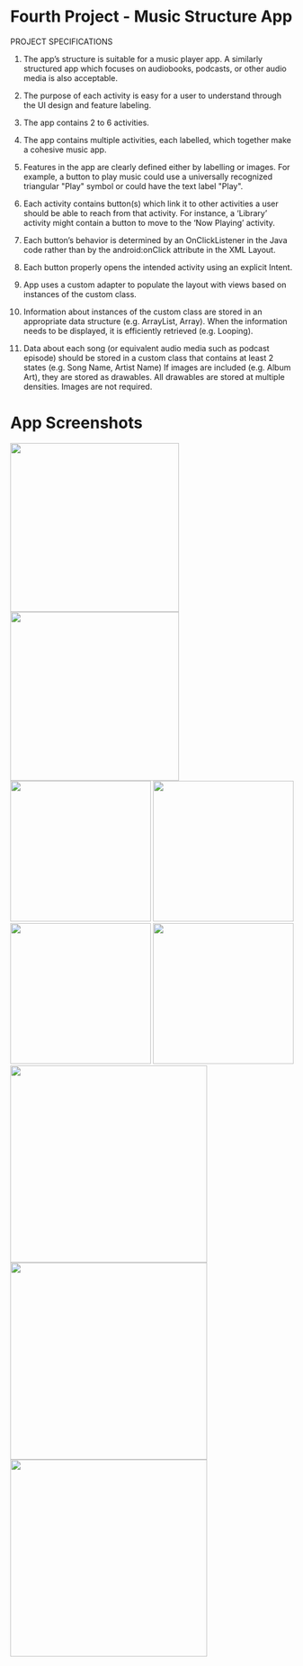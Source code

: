 # Fourth Project - Music Structure App

PROJECT SPECIFICATIONS

1. The app’s structure is suitable for a music player app. A similarly structured app which focuses on audiobooks, podcasts, or other audio media is also acceptable.

2. The purpose of each activity is easy for a user to understand through the UI design and feature labeling. 

3. The app contains 2 to 6 activities.

4. The app contains multiple activities, each labelled, which together make a cohesive music app. 

5. Features in the app are clearly defined either by labelling or images. For example, a button to play music could use a universally recognized triangular "Play" symbol or could have the text label "Play". 

6. Each activity contains button(s) which link it to other activities a user should be able to reach from that activity. For instance, a ‘Library’ activity might contain a button to move to the ‘Now Playing’ activity. 

7. Each button’s behavior is determined by an OnClickListener in the Java code rather than by the android:onClick attribute in the XML Layout. 

8. Each button properly opens the intended activity using an explicit Intent. 

9. App uses a custom adapter to populate the layout with views based on instances of the custom class. 

10. Information about instances of the custom class are stored in an appropriate data structure (e.g. ArrayList, Array).
    When the information needs to be displayed, it is efficiently retrieved (e.g. Looping). 
    
11. Data about each song (or equivalent audio media such as podcast episode) should be stored in a custom class that contains at least 2 states (e.g. Song Name, Artist Name)
If images are included (e.g. Album Art), they are stored as drawables. All drawables are stored at multiple densities. Images are not required. 



# App Screenshots
<img src="https://user-images.githubusercontent.com/38148871/47860326-acf80a80-ddc6-11e8-9417-d4a3ffb369d9.png" width=300> <img src="https://user-images.githubusercontent.com/38148871/47860327-acf80a80-ddc6-11e8-8b90-3ac19e521b64.png" width=300> <img src="https://user-images.githubusercontent.com/38148871/47860328-acf80a80-ddc6-11e8-9c36-96588726d676.png" width=250> <img src="https://user-images.githubusercontent.com/38148871/47860329-acf80a80-ddc6-11e8-9e2e-222a9a8aec59.png" width=250>
<img src="https://user-images.githubusercontent.com/38148871/47860330-acf80a80-ddc6-11e8-8eb9-e33a28e49f43.png" width=250>
<img src="https://user-images.githubusercontent.com/38148871/47860331-acf80a80-ddc6-11e8-8d7f-f641b4a30354.png" width=250>
<img src="https://user-images.githubusercontent.com/38148871/47860332-ad90a100-ddc6-11e8-91dd-2f09cb009f29.png" height=350> <img src="https://user-images.githubusercontent.com/38148871/47860333-ad90a100-ddc6-11e8-818e-4ff3e9ab7a54.png" height=350> <img src="https://user-images.githubusercontent.com/38148871/47860334-ad90a100-ddc6-11e8-9f28-02171d8ba4e3.png" height=350>

